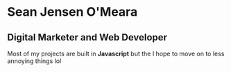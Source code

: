 # Sean Jensen O'Meara

## Digital Marketer and Web Developer

Most of my projects are built in **Javascript** but the I hope to move on to less annoying things lol
